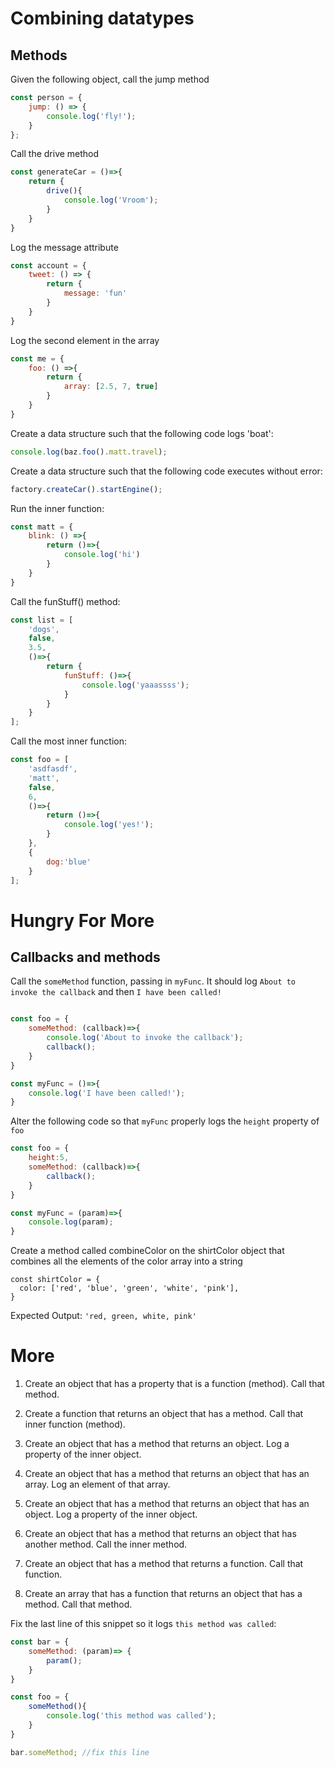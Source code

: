 # Combining datatypes

## Methods

Given the following object, call the jump method

```javascript
const person = {
    jump: () => {
        console.log('fly!');
    }
};
```

Call the drive method

```javascript
const generateCar = ()=>{
    return {
        drive(){
            console.log('Vroom');
        }
    }
}
```

Log the message attribute

```javascript
const account = {
    tweet: () => {
        return {
            message: 'fun'
        }
    }
}
```

Log the second element in the array

```javascript
const me = {
    foo: () =>{
        return {
            array: [2.5, 7, true]
        }
    }
}
```

Create a data structure such that the following code logs 'boat':

```javascript
console.log(baz.foo().matt.travel);
```

Create a data structure such that the following code executes without error:

```javascript
factory.createCar().startEngine();
```

Run the inner function:

```javascript
const matt = {
    blink: () =>{
        return ()=>{
            console.log('hi')
        }
    }
}
```


Call the funStuff() method:

```javascript
const list = [
    'dogs',
    false,
    3.5,
    ()=>{
        return {
            funStuff: ()=>{
                console.log('yaaassss');
            }
        }
    }
];
```

Call the most inner function:

```javascript
const foo = [
    'asdfasdf',
    'matt',
    false,
    6,
    ()=>{
        return ()=>{
            console.log('yes!');
        }
    },
    {
        dog:'blue'
    }
];
```

# Hungry For More
## Callbacks and methods

Call the `someMethod` function, passing in `myFunc`.  It should log `About to invoke the callback` and then `I have been called!`

```javascript

const foo = {
    someMethod: (callback)=>{
        console.log('About to invoke the callback');
        callback();
    }
}

const myFunc = ()=>{
    console.log('I have been called!');
}
```

Alter the following code so that `myFunc` properly logs the `height` property of `foo`

```javascript
const foo = {
    height:5,
    someMethod: (callback)=>{
        callback();
    }
}

const myFunc = (param)=>{
    console.log(param);
}
```

Create a method called combineColor on the shirtColor object that combines all the elements of the color array into a string

```
const shirtColor = {
  color: ['red', 'blue', 'green', 'white', 'pink'],
}
```
Expected Output:  ```'red, green, white, pink'```


# More

1. Create an object that has a property that is a function (method).  Call that method.

1. Create a function that returns an object that has a method.  Call that inner function (method).

1. Create an object that has a method that returns an object.  Log a property of the inner object.
1. Create an object that has a method that returns an object that has an array.  Log an element of that array.
1. Create an object that has a method that returns an object that has an object.  Log a property of the inner object.
1. Create an object that has a method that returns an object that has another method.  Call the inner method.
1. Create an object that has a method that returns a function.  Call that function.

1. Create an array that has a function that returns an object that has a method.  Call that method.



Fix the last line of this snippet so it logs `this method was called`:

```javascript
const bar = {
    someMethod: (param)=> {
        param();
    }
}

const foo = {
    someMethod(){
        console.log('this method was called');
    }
}

bar.someMethod; //fix this line
```
